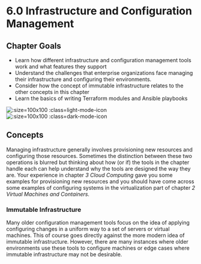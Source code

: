 # 6.0 Infrastructure and Configuration Management

## Chapter Goals

 - Learn how different infrastructure and configuration management tools work and what features they support
 - Understand the challenges that enterprise organizations face managing their infrastructure and configuring their environments.
 - Consider how the concept of immutable infrastructure relates to the other concepts in this chapter
 - Learn the basics of writing Terraform modules and Ansible playbooks

![](../img/goals_light.svg ':size=100x100 :class=light-mode-icon')
![](../img/goals_dark.svg ':size=100x100 :class=dark-mode-icon')

## Concepts

Managing infrastructure generally involves provisioning new resources and configuring those resources. Sometimes the distinction between these two operations is blurred but thinking about how (or if) the tools in the chapter handle each can help understand why the tools are designed the way they are. Your experience in chapter *3 Cloud Computing* gave you some examples for provisioning new resources and you should have come across some examples of configuring systems in the virtualization part of chapter *2 Virtual Machines and Containers.*

### Immutable Infrastructure

Many older configuration management tools focus on the idea of applying configuring changes in a uniform way to a set of servers or virtual machines. This of course goes directly against the more modern idea of immutable infrastructure. However, there are many instances where older environments use these tools to configure machines or edge cases where immutable infrastructure may not be desirable.
